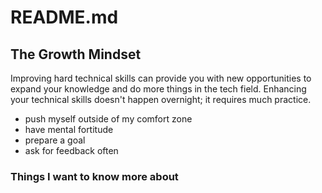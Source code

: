# README.md

## The Growth Mindset

Improving hard technical skills can provide you with new opportunities to expand your knowledge and do more things in the tech field. Enhancing your technical skills doesn't happen overnight; it requires much practice. 

* push myself outside of my comfort zone
* have mental fortitude
* prepare a goal
* ask for feedback often

### Things I want to know more about

